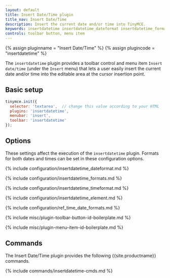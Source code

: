 ```yaml
---
layout: default
title: Insert Date/Time plugin
title_nav: Insert Date/Time
description: Insert the current date and/or time into TinyMCE.
keywords: insertdatetime insertdatetime_dateformat insertdatetime_formats insertdatetime_timeformat insertdatetime_element dateformats
controls: toolbar button, menu item
---
```


{% assign pluginname = "Insert Date/Time" %}
{% assign plugincode = "insertdatetime" %}

The `insertdatetime` plugin provides a toolbar control and menu item `Insert date/time` (under the `Insert` menu) that lets a user easily insert the current date and/or time into the editable area at the cursor insertion point.

## Basic setup

```js
tinymce.init({
  selector: 'textarea',  // change this value according to your HTML
  plugins: 'insertdatetime',
  menubar: 'insert',
  toolbar: 'insertdatetime'
});
```

## Options

These settings affect the execution of the `insertdatetime` plugin. Formats for both dates and times can be set in these configuration options.

{% include configuration/insertdatetime_dateformat.md %}

{% include configuration/insertdatetime_formats.md %}

{% include configuration/insertdatetime_timeformat.md %}

{% include configuration/insertdatetime_element.md %}

{% include configuration/ref_time_date_formats.md %}

{% include misc/plugin-toolbar-button-id-boilerplate.md %}

{% include misc/plugin-menu-item-id-boilerplate.md %}

## Commands

The Insert Date/Time plugin provides the following {{site.productname}} commands.

{% include commands/insertdatetime-cmds.md %}
